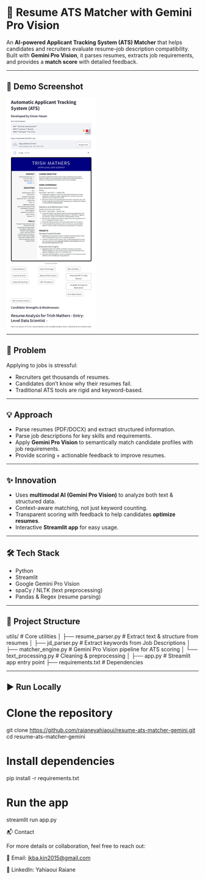 # 🤖 Resume ATS Matcher with Gemini Pro Vision

An **AI-powered Applicant Tracking System (ATS) Matcher** that helps candidates and recruiters evaluate resume–job description compatibility.  
Built with **Gemini Pro Vision**, it parses resumes, extracts job requirements, and provides a **match score** with detailed feedback.

---

## 📸 Demo Screenshot
![Automatic Applicant Tracking System (ATS)](Automatic-ATS.png)

---

## 🚀 Problem
Applying to jobs is stressful:  
- Recruiters get thousands of resumes.  
- Candidates don’t know why their resumes fail.  
- Traditional ATS tools are rigid and keyword-based.  

---

## 💡 Approach
- Parse resumes (PDF/DOCX) and extract structured information.  
- Parse job descriptions for key skills and requirements.  
- Apply **Gemini Pro Vision** to semantically match candidate profiles with job requirements.  
- Provide scoring + actionable feedback to improve resumes.  

---

## ✨ Innovation
- Uses **multimodal AI (Gemini Pro Vision)** to analyze both text & structured data.  
- Context-aware matching, not just keyword counting.  
- Transparent scoring with feedback to help candidates **optimize resumes**.  
- Interactive **Streamlit app** for easy usage.  

---

## 🛠️ Tech Stack
- Python  
- Streamlit  
- Google Gemini Pro Vision  
- spaCy / NLTK (text preprocessing)  
- Pandas & Regex (resume parsing)  

---

## 📂 Project Structure
utils/ # Core utilities
│ ├── resume_parser.py # Extract text & structure from resumes
│ ├── jd_parser.py # Extract keywords from Job Descriptions
│ ├── matcher_engine.py # Gemini Pro Vision pipeline for ATS scoring
│ └── text_processing.py # Cleaning & preprocessing
│
├── app.py # Streamlit app entry point
├── requirements.txt # Dependencies


---

## ▶️ Run Locally


# Clone the repository
git clone https://github.com/raianeyahiaoui/resume-ats-matcher-gemini.git
cd resume-ats-matcher-gemini

# Install dependencies
pip install -r requirements.txt

# Run the app
streamlit run app.py


📬 Contact

For more details or collaboration, feel free to reach out:

📧 Email: ikba.kin2015@gmail.com

🔗 LinkedIn: Yahiaoui Raiane
